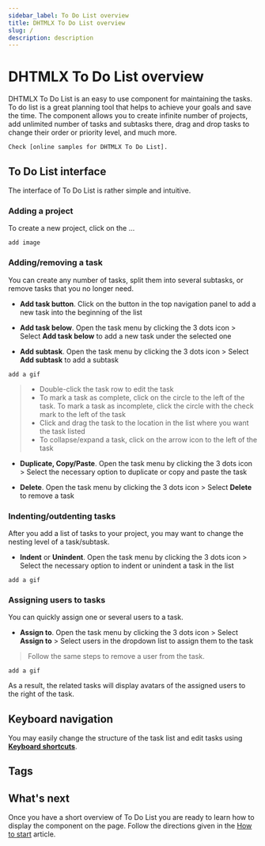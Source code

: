```yaml
---
sidebar_label: To Do List overview
title: DHTMLX To Do List overview
slug: /
description: description
---
```


# DHTMLX To Do List overview

DHTMLX To Do List is an easy to use component for maintaining the tasks. To do list is a great planning tool that helps to achieve your goals and save the time. The component allows you to create infinite number of projects, add unlimited number of tasks and subtasks there, drag and drop tasks to change their order or priority level, and much more.

```todo
Check [online samples for DHTMLX To Do List].
```

## To Do List interface

The interface of To Do List is rather simple and intuitive.

### Adding a project

To create a new project, click on the ...

```todo
add image
```

### Adding/removing a task

You can create any number of tasks, split them into several subtasks, or remove tasks that you no longer need.

- **Add task button**. Click on the button in the top navigation panel to add a new task into the beginning of the list

- **Add task below**. Open the task menu by clicking the 3 dots icon > Select **Add task below** to add a new task under the selected one

- **Add subtask**. Open the task menu by clicking the 3 dots icon > Select **Add subtask** to add a subtask

```todo
add a gif
```

> - Double-click the task row to edit the task
> - To mark a task as complete, click on the circle to the left of the task. To mark a task as incomplete, click the circle with the check mark to the left of the task
> - Click and drag the task to the location in the list where you want the task listed
> - To collapse/expand a task, click on the arrow icon to the left of the task

- **Duplicate, Copy/Paste**. Open the task menu by clicking the 3 dots icon > Select the necessary option to duplicate or copy and paste the task

- **Delete**. Open the task menu by clicking the 3 dots icon > Select **Delete** to remove a task 

### Indenting/outdenting tasks

After you add a list of tasks to your project, you may want to change the nesting level of a task/subtask. 

- **Indent** or **Unindent**. Open the task menu by clicking the 3 dots icon > Select the necessary option to indent or unindent a task in the list

```todo
add a gif
```

### Assigning users to tasks

You can quickly assign one or several users to a task.

- **Assign to**. Open the task menu by clicking the 3 dots icon > Select **Assign to** > Select users in the dropdown list to assign them to the task

> Follow the same steps to remove a user from the task.

```todo
add a gif
```

As a result, the related tasks will display avatars of the assigned users to the right of the task.

## Keyboard navigation

You may easily change the structure of the task list and edit tasks using [**Keyboard shortcuts**](api/events/keypressontodo_event/#keyboard-shortcuts).

## Tags




## What's next

Once you have a short overview of To Do List you are ready to learn how to display the component on the page. Follow the directions given in the [How to start](how_to_start/) article. 